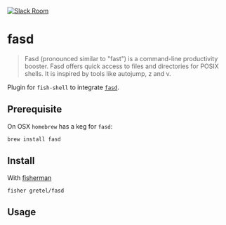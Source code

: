 [![Slack Room][slack-badge]][slack-link]

# fasd

> Fasd (pronounced similar to "fast") is a command-line productivity booster. Fasd offers quick access to files and directories for POSIX shells. It is inspired by tools like autojump, z and v.

Plugin for `fish-shell` to integrate [`fasd`](https://github.com/clvv/fasd).

## Prerequisite

On OSX `homebrew` has a keg for `fasd`:

```fish
brew install fasd
```

## Install

With [fisherman]

```
fisher gretel/fasd
```

## Usage



[slack-link]: https://fisherman-wharf.herokuapp.com/
[slack-badge]: https://fisherman-wharf.herokuapp.com/badge.svg

[fisherman]: https://github.com/fisherman/fisherman
